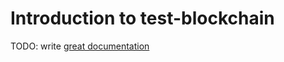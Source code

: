 # Introduction to test-blockchain

TODO: write [great documentation](http://jacobian.org/writing/what-to-write/)
